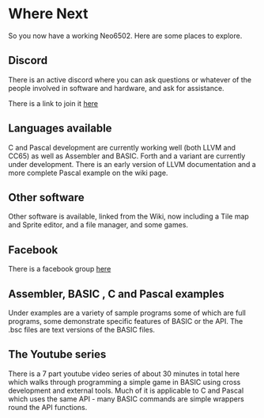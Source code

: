 # Where Next
So you now have a working Neo6502. Here are some places to explore.

## Discord
There is an active discord where you can ask questions or whatever of the people involved in software and hardware, and ask for assistance. 

There is a link to join it  [here](https://www.facebook.com/groups/745798620676673/permalink/852689913320876)

## Languages available

C and Pascal development are currently working well (both LLVM and CC65) as well as Assembler and BASIC. Forth and a variant are currently under development. There is an early version of LLVM documentation and a more complete Pascal example on the wiki page.

## Other software

Other software is available, linked from the Wiki, now including a Tile map and Sprite editor, and a file manager, and some games.

## Facebook
There is a facebook group  [here](https://www.facebook.com/groups/745798620676673)
## Assembler, BASIC , C and Pascal examples
Under examples are a variety of sample programs some of which are full programs, some demonstrate specific features of BASIC or the API. The .bsc files are text versions of the BASIC files.
## The Youtube series
There is a 7 part youtube video series of about 30 minutes in total here [](https://www.youtube.com/watch?v=FbcAHRVTqpE) which walks through programming a simple game in BASIC using cross development and external tools. Much of it is applicable to C and Pascal which uses the same API - many BASIC commands are simple wrappers round the API functions.